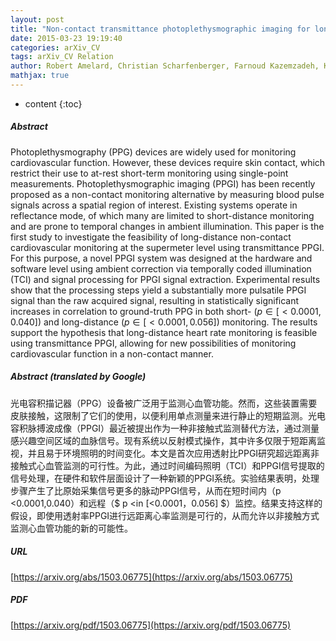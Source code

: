 ```yaml
---
layout: post
title: "Non-contact transmittance photoplethysmographic imaging for long-distance cardiovascular monitoring"
date: 2015-03-23 19:19:40
categories: arXiv_CV
tags: arXiv_CV Relation
author: Robert Amelard, Christian Scharfenberger, Farnoud Kazemzadeh, Kaylen J. Pfisterer, Bill S. Lin, Alexander Wong, David A. Clausi
mathjax: true
---
```


* content
{:toc}

##### Abstract
Photoplethysmography (PPG) devices are widely used for monitoring cardiovascular function. However, these devices require skin contact, which restrict their use to at-rest short-term monitoring using single-point measurements. Photoplethysmographic imaging (PPGI) has been recently proposed as a non-contact monitoring alternative by measuring blood pulse signals across a spatial region of interest. Existing systems operate in reflectance mode, of which many are limited to short-distance monitoring and are prone to temporal changes in ambient illumination. This paper is the first study to investigate the feasibility of long-distance non-contact cardiovascular monitoring at the supermeter level using transmittance PPGI. For this purpose, a novel PPGI system was designed at the hardware and software level using ambient correction via temporally coded illumination (TCI) and signal processing for PPGI signal extraction. Experimental results show that the processing steps yield a substantially more pulsatile PPGI signal than the raw acquired signal, resulting in statistically significant increases in correlation to ground-truth PPG in both short- ($p \in [<0.0001, 0.040]$) and long-distance ($p \in [<0.0001, 0.056]$) monitoring. The results support the hypothesis that long-distance heart rate monitoring is feasible using transmittance PPGI, allowing for new possibilities of monitoring cardiovascular function in a non-contact manner.

##### Abstract (translated by Google)
光电容积描记器（PPG）设备被广泛用于监测心血管功能。然而，这些装置需要皮肤接触，这限制了它们的使用，以便利用单点测量来进行静止的短期监测。光电容积脉搏波成像（PPGI）最近被提出作为一种非接触式监测替代方法，通过测量感兴趣空间区域的血脉信号。现有系统以反射模式操作，其中许多仅限于短距离监视，并且易于环境照明的时间变化。本文是首次应用透射比PPGI研究超远距离非接触式心血管监测的可行性。为此，通过时间编码照明（TCI）和PPGI信号提取的信号处理，在硬件和软件层面设计了一种新颖的PPGI系统。实验结果表明，处理步骤产生了比原始采集信号更多的脉动PPGI信号，从而在短时间内（p <0.0001,0.040）和远程（$ p <in [<0.0001，0.056] $）监控。结果支持这样的假设，即使用透射率PPGI进行远距离心率监测是可行的，从而允许以非接触方式监测心血管功能的新的可能性。

##### URL
[https://arxiv.org/abs/1503.06775](https://arxiv.org/abs/1503.06775)

##### PDF
[https://arxiv.org/pdf/1503.06775](https://arxiv.org/pdf/1503.06775)

